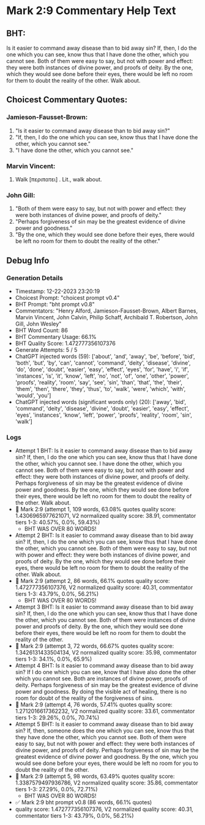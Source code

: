 # Mark 2:9 Commentary Help Text

## BHT:
Is it easier to command away disease than to bid away sin? If, then, I do the one which you can see, know thus that I have done the other, which you cannot see. Both of them were easy to say, but not with power and effect: they were both instances of divine power, and proofs of deity. By the one, which they would see done before their eyes, there would be left no room for them to doubt the reality of the other. Walk about.

## Choicest Commentary Quotes:
### Jamieson-Fausset-Brown:
1. "Is it easier to command away disease than to bid away sin?"
2. "If, then, I do the one which you can see, know thus that I have done the other, which you cannot see."
3. "I have done the other, which you cannot see."

### Marvin Vincent:
1. Walk [περιπατει] . Lit., walk about.


### John Gill:
1. "Both of them were easy to say, but not with power and effect: they were both instances of divine power, and proofs of deity."
2. "Perhaps forgiveness of sin may be the greatest evidence of divine power and goodness."
3. "By the one, which they would see done before their eyes, there would be left no room for them to doubt the reality of the other."


## Debug Info
### Generation Details
- Timestamp: 12-22-2023 23:20:19
- Choicest Prompt: "choicest prompt v0.4"
- BHT Prompt: "bht prompt v0.8"
- Commentators: "Henry Alford, Jamieson-Fausset-Brown, Albert Barnes, Marvin Vincent, John Calvin, Philip Schaff, Archibald T. Robertson, John Gill, John Wesley"
- BHT Word Count: 86
- BHT Commentary Usage: 66.1%
- BHT Quality Score: 1.472777356107376
- Generate Attempts: 5 / 5
- ChatGPT injected words (59):
	['about', 'and', 'away', 'be', 'before', 'bid', 'both', 'but', 'by', 'can', 'cannot', 'command', 'deity', 'disease', 'divine', 'do', 'done', 'doubt', 'easier', 'easy', 'effect', 'eyes', 'for', 'have', 'i', 'if', 'instances', 'is', 'it', 'know', 'left', 'no', 'not', 'of', 'one', 'other', 'power', 'proofs', 'reality', 'room', 'say', 'see', 'sin', 'than', 'that', 'the', 'their', 'them', 'then', 'there', 'they', 'thus', 'to', 'walk', 'were', 'which', 'with', 'would', 'you']
- ChatGPT injected words (significant words only) (20):
	['away', 'bid', 'command', 'deity', 'disease', 'divine', 'doubt', 'easier', 'easy', 'effect', 'eyes', 'instances', 'know', 'left', 'power', 'proofs', 'reality', 'room', 'sin', 'walk']

### Logs
- Attempt 1 BHT: Is it easier to command away disease than to bid away sin? If, then, I do the one which you can see, know thus that I have done the other, which you cannot see. I have done the other, which you cannot see. Both of them were easy to say, but not with power and effect: they were both instances of divine power, and proofs of deity. Perhaps forgiveness of sin may be the greatest evidence of divine power and goodness. By the one, which they would see done before their eyes, there would be left no room for them to doubt the reality of the other. Walk about.
- 🔄 Mark 2:9 (attempt 1, 109 words, 63.08% quotes quality score: 1.4306965977621071, V2 normalized quality score: 38.91, commentator tiers 1-3: 40.57%, 0.0%, 59.43%) 
	- BHT WAS OVER 80 WORDS!
- Attempt 2 BHT: Is it easier to command away disease than to bid away sin? If, then, I do the one which you can see, know thus that I have done the other, which you cannot see. Both of them were easy to say, but not with power and effect: they were both instances of divine power, and proofs of deity. By the one, which they would see done before their eyes, there would be left no room for them to doubt the reality of the other. Walk about.
- 🔄 Mark 2:9 (attempt 2, 86 words, 66.1% quotes quality score: 1.472777356107376, V2 normalized quality score: 40.31, commentator tiers 1-3: 43.79%, 0.0%, 56.21%) 
	- BHT WAS OVER 80 WORDS!
- Attempt 3 BHT: Is it easier to command away disease than to bid away sin? If, then, I do the one which you can see, know thus that I have done the other, which you cannot see. Both of them were instances of divine power and proofs of deity. By the one, which they would see done before their eyes, there would be left no room for them to doubt the reality of the other.
- 🔄 Mark 2:9 (attempt 3, 72 words, 66.67% quotes quality score: 1.3426131433504134, V2 normalized quality score: 35.98, commentator tiers 1-3: 34.1%, 0.0%, 65.9%)
- Attempt 4 BHT: Is it easier to command away disease than to bid away sin? If I do one which you can see, know that I have also done the other which you cannot see. Both are instances of divine power, proofs of deity. Perhaps forgiveness of sin may be the greatest evidence of divine power and goodness. By doing the visible act of healing, there is no room for doubt of the reality of the forgiveness of sins.
- 🔄 Mark 2:9 (attempt 4, 76 words, 57.41% quotes quality score: 1.2712016617362232, V2 normalized quality score: 33.61, commentator tiers 1-3: 29.26%, 0.0%, 70.74%)
- Attempt 5 BHT: Is it easier to command away disease than to bid away sin? If, then, someone does the one which you can see, know thus that they have done the other, which you cannot see. Both of them were easy to say, but not with power and effect: they were both instances of divine power, and proofs of deity. Perhaps forgiveness of sin may be the greatest evidence of divine power and goodness. By the one, which you would see done before your eyes, there would be left no room for you to doubt the reality of the other.
- 🔄 Mark 2:9 (attempt 5, 98 words, 63.49% quotes quality score: 1.3387579497936786, V2 normalized quality score: 35.86, commentator tiers 1-3: 27.29%, 0.0%, 72.71%) 
	- BHT WAS OVER 80 WORDS!
- ✅ Mark 2:9 bht prompt v0.8 (86 words, 66.1% quotes)
- quality score: 1.472777356107376, V2 normalized quality score: 40.31, commentator tiers 1-3: 43.79%, 0.0%, 56.21%)